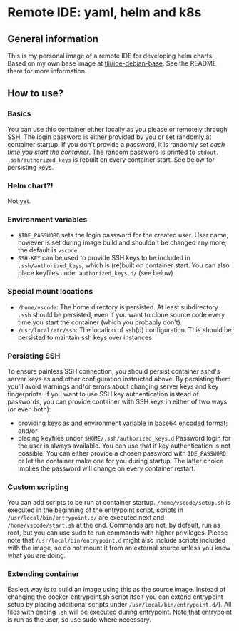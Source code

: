 # Remote IDE: yaml, helm and k8s

## General information

This is my personal image of a remote IDE for developing helm charts. Based on my own base image at [tlii/ide-debian-base](https://github.com/TLii/ide-debian-base). See the README there for more information.

## How to use?

### Basics

You can use this container either locally as you please or remotely through SSH. The login password is either provided by you or set randomly at container startup. If you don't provide a password, it is randomly set *each time you start the container*. The random password is printed to `stdout`.
`.ssh/authorized_keys` is rebuilt on every container start. See below for persisting keys.

### Helm chart?!

Not yet.

### Environment variables

- `$IDE_PASSWORD` sets the login password for the created user. User name, however is set during image build and shouldn't be changed any more; the default is `vscode`.
- `SSH-KEY` can be used to provide SSH keys to be included in `.ssh/authorized_keys`, which is (re)built on container start. You can also place keyfiles under `authorized_keys.d/` (see below)

### Special mount locations

- `/home/vscode`: The home directory is persisted. At least subdirectory `.ssh` should be persisted, even if you want to clone source code every time you start the container (which you probably don't).
- `/usr/local/etc/ssh`: The location of ssh(d) configuration. This should be persisted to maintain ssh keys over instances.

### Persisting SSH
To ensure painless SSH connection, you should persist container sshd's server keys as and other configuration instructed above. By persisting them you'll avoid warnings and/or errors about changing server keys and key fingerprints.
If you want to use SSH key authentication instead of passwords, you can provide container with SSH keys in either of two ways (or even both):
- providing keys as and environment variable in base64 encoded format; and/or
- placing keyfiles under `$HOME/.ssh/authorized_keys.d`
Password login for the user is always available. You can use that if key authentication is not possible. You can either provide a chosen password with `IDE_PASSWORD` or let the container make one for you during startup. The latter choice implies the password will change on every container restart.

### Custom scripting

You can add scripts to be run at container startup. `/home/vscode/setup.sh` is executed in the beginning of the entrypoint script, scripts in `/usr/local/bin/entrypoint.d/` are executed next and `/home/vscode/start.sh` at the end. Commands are not, by default, run as root, but you can use sudo to run commands with higher privileges. Please note that `/usr/local/bin/entrypoint.d` might also include scripts included with the image, so do not mount it from an external source unless you know what you are doing.

### Extending container

Easiest way is to build an image using this as the source image. Instead of changing the docker-entrypoint.sh script itself you can extend entrypoint setup by placing additional scripts under `/usr/local/bin/entrypoint.d/`). All files with ending `.sh` will be executed during entrypoint. Note that entrypoint is run as the user, so use sudo where necessary.
